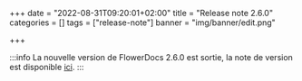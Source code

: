 +++
date = "2022-08-31T09:20:01+02:00"
title = "Release note 2.6.0"
categories = []
tags = ["release-note"]
banner = "img/banner/edit.png"

+++

:::info
La nouvelle version de FlowerDocs 2.6.0 est sortie, la note de version est disponible [ici](broken-link.md).
:::
